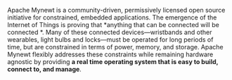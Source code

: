 Apache Mynewt is a community-driven, permissively licensed open source initiative for constrained, embedded applications. The emergence of the Internet of Things is proving that *anything that can be connected will be connected *. Many of these connected devices—wristbands and other wearables, light bulbs and locks—must be operated for long periods of time, but are constrained in terms of power, memory, and storage. Apache Mynewt flexibly addresses these constraints while remaining hardware agnostic by providing **a real time operating system that is easy to build, connect to, and manage**.

